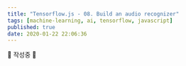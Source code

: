 ```yaml
---
title: "Tensorflow.js - 08. Build an audio recognizer"
tags: [machine-learning, ai, tensorflow, javascript]
published: true
date: 2020-01-22 22:06:36
---
```


🚧 작성중 🚧
